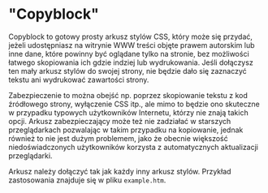 # "Copyblock"

Copyblock to gotowy prosty arkusz stylów CSS, który może się przydać, jeżeli udostępniasz na witrynie WWW treści objęte prawem autorskim lub inne dane, które powinny być oglądane tylko na stronie, bez możliwości łatwego skopiowania ich gdzie indziej lub wydrukowania. Jeśli dołączysz ten mały arkusz stylów do swojej strony, nie będzie dało się zaznaczyć tekstu ani wydrukować zawartości strony.

Zabezpieczenie to można obejść np. poprzez skopiowanie tekstu z kod źródłowego strony, wyłączenie CSS itp., ale mimo to będzie ono skuteczne w przypadku typowych użytkowników Internetu, którzy nie znają takich opcji. Arkusz zabezpieczający może też nie zadziałać w starszych przeglądarkach pozwalając w takim przypadku na kopiowanie, jednak również to nie jest dużym problemem, jako że obecnie większość niedoświadczonych użytkowników korzysta z automatycznych aktualizacji przeglądarki.

Arkusz należy dołączyć tak jak każdy inny arkusz stylów. Przykład zastosowania znajduje się w pliku `example.htm`.
